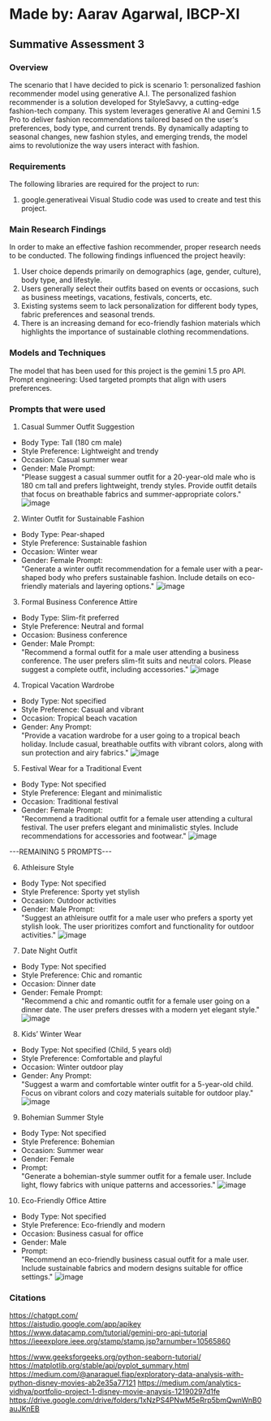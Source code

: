 # Made by: Aarav Agarwal, IBCP-XI
## Summative Assessment 3

### Overview

The scenario that I have decided to pick is scenario 1: personalized fashion recommender model using generative A.I. The personalized fashion recommender is a solution developed for StyleSavvy, a cutting-edge fashion-tech company. This system leverages generative AI and Gemini 1.5 Pro to deliver fashion recommendations tailored based on the user's preferences, body type, and current trends. By dynamically adapting to seasonal changes, new fashion styles, and emerging trends, the model aims to revolutionize the way users interact with fashion. <br/>

### Requirements
The following libraries are required for the project to run:
1. google.generativeai
Visual Studio code was used to create and test this project.
 

### Main Research Findings

In order to make an effective fashion recommender, proper research needs to be conducted. The following findings influenced the project heavily: </br>

1. User choice depends primarily on demographics (age, gender, culture), body type, and lifestyle. </br>
2. Users generally select their outfits based on events or occasions, such as business meetings, vacations, festivals, concerts, etc. </br>
3. Existing systems seem to lack personalization for different body types, fabric preferences and seasonal trends. </br>
4. There is an increasing demand for eco-friendly fashion materials which highlights the importance of sustainable clothing recommendations. </br>


### Models and Techniques 

The model that has been used for this project is the gemini 1.5 pro API. <br/>
Prompt engineering: Used targeted prompts that align with users preferences. <br/>

### Prompts that were used 

1. Casual Summer Outfit Suggestion
- Body Type: Tall (180 cm male)
- Style Preference: Lightweight and trendy
- Occasion: Casual summer wear
- Gender: Male
Prompt: <br/>
"Please suggest a casual summer outfit for a 20-year-old male who is 180 cm tall and prefers lightweight, trendy styles. Provide outfit details that focus on breathable fabrics and summer-appropriate colors."
![image](https://github.com/user-attachments/assets/4bc7ebc0-d40d-46ba-8ac5-8271860e0467)

2. Winter Outfit for Sustainable Fashion
- Body Type: Pear-shaped
- Style Preference: Sustainable fashion
- Occasion: Winter wear
- Gender: Female
Prompt: <br/>
"Generate a winter outfit recommendation for a female user with a pear-shaped body who prefers sustainable fashion. Include details on eco-friendly materials and layering options."
![image](https://github.com/user-attachments/assets/ed592d10-8f43-499c-a096-2f30230a5343)

3. Formal Business Conference Attire
- Body Type: Slim-fit preferred
- Style Preference: Neutral and formal
- Occasion: Business conference
- Gender: Male
Prompt: <br/>
"Recommend a formal outfit for a male user attending a business conference. The user prefers slim-fit suits and neutral colors. Please suggest a complete outfit, including accessories."
![image](https://github.com/user-attachments/assets/125cac4a-af18-4417-b48d-de8ceccdd579)

4. Tropical Vacation Wardrobe
- Body Type: Not specified
- Style Preference: Casual and vibrant
- Occasion: Tropical beach vacation
- Gender: Any
Prompt: <br/>
"Provide a vacation wardrobe for a user going to a tropical beach holiday. Include casual, breathable outfits with vibrant colors, along with sun protection and airy fabrics."
![image](https://github.com/user-attachments/assets/e7d6ae15-61a9-49d2-a31d-cc6b74cf2b51)

5. Festival Wear for a Traditional Event
- Body Type: Not specified
- Style Preference: Elegant and minimalistic
- Occasion: Traditional festival
- Gender: Female
Prompt: <br/>
"Recommend a traditional outfit for a female user attending a cultural festival. The user prefers elegant and minimalistic styles. Include recommendations for accessories and footwear."
![image](https://github.com/user-attachments/assets/1e5b6c4b-f689-460b-bb59-875e05e69100)

---REMAINING 5 PROMPTS---

6. Athleisure Style
- Body Type: Not specified
- Style Preference: Sporty yet stylish
- Occasion: Outdoor activities
- Gender: Male
Prompt: <br/>
"Suggest an athleisure outfit for a male user who prefers a sporty yet stylish look. The user prioritizes comfort and functionality for outdoor activities."
![image](https://github.com/user-attachments/assets/a5337144-6b08-400a-b0c1-0e3cf4266c72)

7. Date Night Outfit
- Body Type: Not specified
- Style Preference: Chic and romantic
- Occasion: Dinner date
- Gender: Female
Prompt: <br/> 
"Recommend a chic and romantic outfit for a female user going on a dinner date. The user prefers dresses with a modern yet elegant style."
![image](https://github.com/user-attachments/assets/d82fdd68-89d7-4db5-b4ae-1879e8ad8bac)

8. Kids’ Winter Wear
- Body Type: Not specified (Child, 5 years old)
- Style Preference: Comfortable and playful
- Occasion: Winter outdoor play
- Gender: Any
Prompt: <br/>
"Suggest a warm and comfortable winter outfit for a 5-year-old child. Focus on vibrant colors and cozy materials suitable for outdoor play."
![image](https://github.com/user-attachments/assets/5811bf95-34dd-4696-9c2d-2f7951716be2)

9. Bohemian Summer Style
- Body Type: Not specified
- Style Preference: Bohemian
- Occasion: Summer wear
- Gender: Female
- Prompt: <br/>
"Generate a bohemian-style summer outfit for a female user. Include light, flowy fabrics with unique patterns and accessories."
![image](https://github.com/user-attachments/assets/a74d7664-b225-4620-8166-e8491b89c56f)

10. Eco-Friendly Office Attire
- Body Type: Not specified
- Style Preference: Eco-friendly and modern
- Occasion: Business casual for office
- Gender: Male
- Prompt: <br/>
"Recommend an eco-friendly business casual outfit for a male user. Include sustainable fabrics and modern designs suitable for office settings."
![image](https://github.com/user-attachments/assets/4e15af7f-9f82-40ed-84e0-3cb1430f2bc3)


### Citations <br/>
https://chatgpt.com/ <br/>
https://aistudio.google.com/app/apikey <br/>
https://www.datacamp.com/tutorial/gemini-pro-api-tutorial <br/>
https://ieeexplore.ieee.org/stamp/stamp.jsp?arnumber=10565860 <br/>

https://www.geeksforgeeks.org/python-seaborn-tutorial/ <br/>
https://matplotlib.org/stable/api/pyplot_summary.html <br/>
https://medium.com/@anaraquel.fiap/exploratory-data-analysis-with-python-disney-movies-ab2e35a77121 
https://medium.com/analytics-vidhya/portfolio-project-1-disney-movie-anaysis-12190297d1fe
https://drive.google.com/drive/folders/1xNzPS4PNwM5eRrp5bmQwnWnB0auJKnEB

